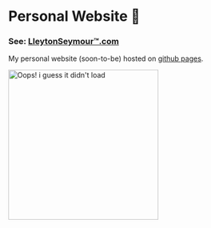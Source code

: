 # Personal Website :construction:

### See: [LleytonSeymour&trade;.com](https://lleytonseymour.tumblr.com/)

My personal website (soon-to-be) hosted on [github pages](https://pages.github.com/).

<img style="width: 300px;" src="https://drive.google.com/uc?export=view&id=1p3KSIbnYal-6j-0RGMxqk1cvPjs7TDV0" alt="Oops! i guess it didn't load">

<!-- ![demo](https://drive.google.com/uc?export=view&id=1p3KSIbnYal-6j-0RGMxqk1cvPjs7TDV0) -->

